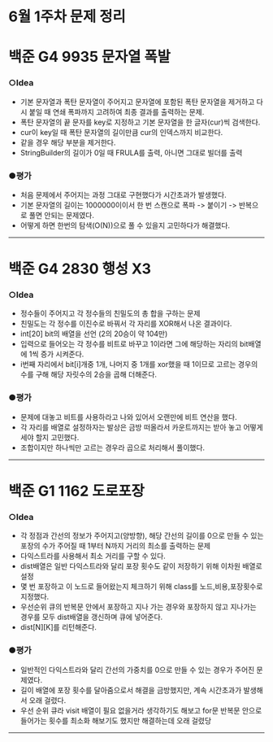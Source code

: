 # 6월 1주차 문제 정리

# 백준 G4 9935 문자열 폭발 

### ○Idea

- 기본 문자열과 폭탄 문자열이 주어지고 문자열에 포함된 폭탄 문자열을 제거하고 다시 붙일 때 연쇄 폭파까지 고려하여 최종 결과를 출력하는 문제.
- 폭탄 문자열의 끝 문자를 key로 지정하고 기본 문자열을 한 글자(cur)씩 검색한다.
- cur이 key일 때 폭탄 문자열의 길이만큼 cur의 인덱스까지 비교한다.
- 같을 경우 해당 부분을 제거한다.
- StringBuilder의 길이가 0일 때 FRULA를 출력, 아니면 그대로 빌더를 출력

### ●평가

- 처음 문제에서 주어지는 과정 그대로 구현했다가 시간초과가 발생했다.
- 기본 문자열의 길이는 1000000이이서 한 번 스캔으로 폭파 -> 붙이기 -> 반복으로 풀면 안되는 문제였다.
- 어떻게 하면 한번의 탐색(O(N))으로 풀 수 있을지 고민하다가 해결했다.

------

# 백준 G4 2830 행성 X3

### ○Idea

- 정수들이 주어지고 각 정수들의 친밀도의 총 합을 구하는 문제
- 친밀도는 각 정수를 이진수로 바꿔서 각 자리를 XOR해서 나온 결과이다.
- int[20] bit의 배열을 선언 (2의 20승이 약 104만)
- 입력으로 들어오는 각 정수를 비트로 바꾸고 1이라면 그에 해당하는 자리의 bit배열에 1씩 증가 시켜준다.
- i번째 자리에서 bit[i]개중 1개, 나머지 중 1개를 xor했을 때 1이므로 고르는 경우의 수를 구해 해당 자릿수의 2승을 곱해 더해준다.

### ●평가

- 문제에 대놓고 비트를 사용하라고 나와 있어서 오랜만에 비트 연산을 했다.
- 각 자리를 배열로 설정하자는 발상은 금방 떠올라서 카운트까지는 받아 놓고 어떻게 세야 할지 고민했다.
- 조합이지만 하나씩만 고르는 경우라 곱으로 처리해서 풀이했다.

------

# 백준 G1 1162 도로포장

### ○Idea

- 각 정점과 간선의 정보가 주어지고(양방향), 해당 간선의 길이를 0으로 만들 수 있는 포장의 수가 주어질 때 1부터 N까지 거리의 최소를 출력하는 문제
- 다익스트라를 사용해서 최소 거리를 구할 수 있다.
- dist배열은 일반 다익스트라와 달리 포장 횟수도 같이 저장하기 위해 이차원 배열로 설정
- 몇 번 포장하고 이 노드로 들어왔는지 체크하기 위해 class를 노드,비용,포장횟수로 지정했다.
- 우선순위 큐의 반복문 안에서 포장하고 지나 가는 경우와 포장하지 않고 지나가는 경우를 모두 dist배열을 갱신하며 큐에 넣어준다.
- dist[N][K]를 리턴해준다.

### ●평가

- 일반적인 다익스트라와 달리 간선의 가중치를 0으로 만들 수 있는 경우가 주어진 문제였다.
- 길이 배열에 포장 횟수를 달아줌으로서 해결을 금방했지만, 계속 시간초과가 발생해서 오래 걸렸다.
- 우선 순위 큐라 visit 배열이 필요 없을거라 생각하기도 해보고 for문 반복문 안으로 들어가는 횟수를 최소화 해보기도 했지만 해결하는데 오래 걸렸당
------